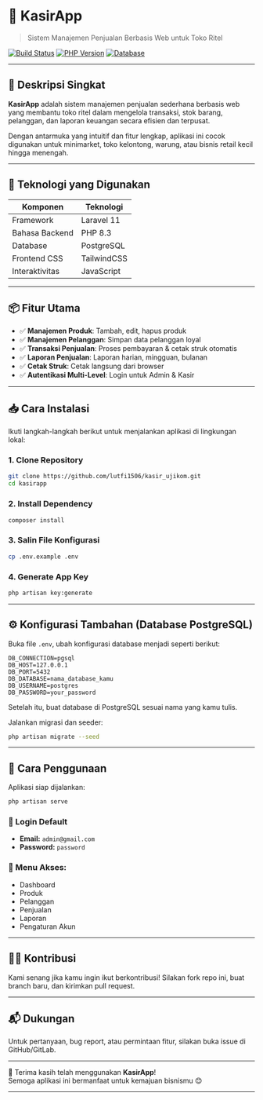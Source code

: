 
# 🧾 KasirApp

> Sistem Manajemen Penjualan Berbasis Web untuk Toko Ritel

[![Build Status](https://img.shields.io/badge/Laravel-11-brightgreen)](https://laravel.com)
[![PHP Version](https://img.shields.io/badge/PHP-8.3-blue)](https://www.php.net)
[![Database](https://img.shields.io/badge/Database-PostgreSQL-orange)](https://www.postgresql.org)

---

## 📌 Deskripsi Singkat

**KasirApp** adalah sistem manajemen penjualan sederhana berbasis web yang membantu toko ritel dalam mengelola transaksi, stok barang, pelanggan, dan laporan keuangan secara efisien dan terpusat.

Dengan antarmuka yang intuitif dan fitur lengkap, aplikasi ini cocok digunakan untuk minimarket, toko kelontong, warung, atau bisnis retail kecil hingga menengah.

---

## 🔧 Teknologi yang Digunakan

| Komponen       | Teknologi   |
| -------------- | ----------- |
| Framework      | Laravel 11  |
| Bahasa Backend | PHP 8.3     |
| Database       | PostgreSQL  |
| Frontend CSS   | TailwindCSS |
| Interaktivitas | JavaScript  |

---

## 📦 Fitur Utama

-   ✅ **Manajemen Produk**: Tambah, edit, hapus produk
-   ✅ **Manajemen Pelanggan**: Simpan data pelanggan loyal
-   ✅ **Transaksi Penjualan**: Proses pembayaran & cetak struk otomatis
-   ✅ **Laporan Penjualan**: Laporan harian, mingguan, bulanan
-   ✅ **Cetak Struk**: Cetak langsung dari browser
-   ✅ **Autentikasi Multi-Level**: Login untuk Admin & Kasir

---

## 📥 Cara Instalasi

Ikuti langkah-langkah berikut untuk menjalankan aplikasi di lingkungan lokal:

### 1. Clone Repository

```bash
git clone https://github.com/lutfi1506/kasir_ujikom.git
cd kasirapp
```

### 2. Install Dependency

```bash
composer install
```

### 3. Salin File Konfigurasi

```bash
cp .env.example .env
```

### 4. Generate App Key

```bash
php artisan key:generate
```

---

## ⚙️ Konfigurasi Tambahan (Database PostgreSQL)

Buka file `.env`, ubah konfigurasi database menjadi seperti berikut:

```env
DB_CONNECTION=pgsql
DB_HOST=127.0.0.1
DB_PORT=5432
DB_DATABASE=nama_database_kamu
DB_USERNAME=postgres
DB_PASSWORD=your_password
```

Setelah itu, buat database di PostgreSQL sesuai nama yang kamu tulis.

Jalankan migrasi dan seeder:

```bash
php artisan migrate --seed
```

---

## 🧪 Cara Penggunaan

Aplikasi siap dijalankan:

```bash
php artisan serve
```

### 🔐 Login Default

-   **Email:** `admin@gmail.com`
-   **Password:** `password`

### 🧭 Menu Akses:

-   Dashboard
-   Produk
-   Pelanggan
-   Penjualan
-   Laporan
-   Pengaturan Akun

---

## 🙋‍♂️ Kontribusi

Kami senang jika kamu ingin ikut berkontribusi! Silakan fork repo ini, buat branch baru, dan kirimkan pull request.

---

## 📬 Dukungan

Untuk pertanyaan, bug report, atau permintaan fitur, silakan buka issue di GitHub/GitLab.

---

🎉 Terima kasih telah menggunakan **KasirApp**!  
Semoga aplikasi ini bermanfaat untuk kemajuan bisnismu 😊

---
